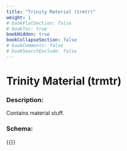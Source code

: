 ```yaml
---
title: "Trinity Material (trmtr)"
weight: 1
# bookFlatSection: false
# bookToc: true
bookHidden: true
bookCollapseSection: false
# bookComments: false
# bookSearchExclude: false
---
```

# Trinity Material (trmtr)

### Description:

Contains material stuff.

### Schema:

{{<github repo="pkZukan/PokeDocs" file="/SV/Flatbuffers/model/trmtr.fbs" lang="ts">}}